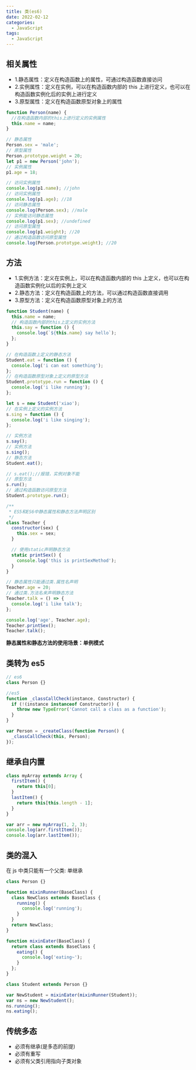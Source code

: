 ```yaml
---
title: 类(es6)
date: 2022-02-12
categories: 
  - JavaScript
tags: 
  - JavaScript
---
```


## 相关属性

- 1.静态属性：定义在构造函数上的属性，可通过构造函数直接访问
- 2.实例属性：定义在实例，可以在构造函数内部的 this 上进行定义，也可以在构造函数实例化后的实例上进行定义
- 3.原型属性：定义在构造函数原型对象上的属性

```js
function Person(name) {
  //在构造函数内部的this上进行定义的实例属性
  this.name = name;
}

// 静态属性
Person.sex = 'male';
// 原型属性
Person.prototype.weight = 20;
let p1 = new Person('john');
// 实例属性
p1.age = 18;

// 访问实例属性
console.log(p1.name); //john
// 访问实例属性
console.log(p1.age); //18
// 访问静态属性
console.log(Person.sex); //male
// 实例能访问静态属性
console.log(p1.sex); //undefined
// 访问原型属性
console.log(p1.weight); //20
// 通过构造函数访问原型属性
console.log(Person.prototype.weight); //20
```

## 方法

- 1.实例方法：定义在实例上，可以在构造函数内部的 this 上定义，也可以在构造函数实例化以后的实例上定义
- 2.静态方法：定义在构造函数上的方法，可以通过构造函数直接调用
- 3.原型方法：定义在构造函数原型对象上的方法

```js
function Student(name) {
  this.name = name;
  // 构造函数内部的this上定义的实例方法
  this.say = function () {
    console.log(`${this.name} say hello`);
  };
}

// 在构造函数上定义的静态方法
Student.eat = function () {
  console.log('i can eat something');
};
// 在构造函数原型对象上定义的原型方法
Student.prototype.run = function () {
  console.log('i like running');
};

let s = new Student('xiao');
// 在实例上定义的实例方法
s.sing = function () {
  console.log('i like singing');
};

// 实例方法
s.say();
// 实例方法
s.sing();
// 静态方法
Student.eat();

// s.eat();//报错，实例对象不能
// 原型方法
s.run();
// 通过构造函数访问原型方法
Student.prototype.run();

/**
 * ES5和ES6中静态属性和静态方法声明区别
 */
class Teacher {
  constructor(sex) {
    this.sex = sex;
  }

  // 使用static声明静态方法
  static printSex() {
    console.log('this is printSexMethod');
  }
}

// 静态属性只能通过类.属性名声明
Teacher.age = 20;
// 通过类.方法名来声明静态方法
Teacher.talk = () => {
  console.log('i like talk');
};

console.log('age', Teacher.age);
Teacher.printSex();
Teacher.talk();
```

**静态属性和静态方法的使用场景：单例模式**

## 类转为 es5

```js
// es6
class Person {}

//es5
function _classCallCheck(instance, Constructor) {
  if (!(instance instanceof Constructor)) {
    throw new TypeError('Cannot call a class as a function');
  }
}

var Person = _createClass(function Person() {
  _classCallCheck(this, Person);
});
```

## 继承自内置

```js
class myArray extends Array {
  firstItem() {
    return this[0];
  }
  lastItem() {
    return this[this.length - 1];
  }
}

var arr = new myArray(1, 2, 3);
console.log(arr.firstItem());
console.log(arr.lastItem());
```

## 类的混入

在 js 中类只能有一个父类: 单继承

```js
class Person {}

function mixinRunner(BaseClass) {
  class NewClass extends BaseClass {
    running() {
      console.log('running');
    }
  }
  return NewClass;
}

function mixinEater(BaseClass) {
  return class extends BaseClass {
    eating() {
      console.log('eating~');
    }
  };
}

class Student extends Person {}

var NewStudent = mixinEater(mixinRunner(Student));
var ns = new NewStudent();
ns.running();
ns.eating();
```

## 传统多态

- 必须有继承(是多态的前提)
- 必须有重写
- 必须有父类引用指向子类对象
